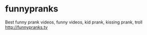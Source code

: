 # funnypranks
Best funny prank videos, funny videos, kid prank, kissing prank, troll
http://funnypranks.tv
